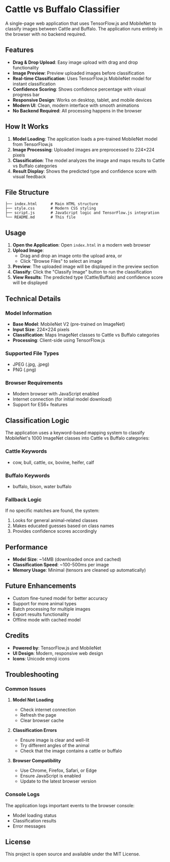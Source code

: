 # Cattle vs Buffalo Classifier

A single-page web application that uses TensorFlow.js and MobileNet to classify images between Cattle and Buffalo. The application runs entirely in the browser with no backend required.

## Features

- **Drag & Drop Upload**: Easy image upload with drag and drop functionality
- **Image Preview**: Preview uploaded images before classification
- **Real-time Classification**: Uses TensorFlow.js MobileNet model for instant classification
- **Confidence Scoring**: Shows confidence percentage with visual progress bar
- **Responsive Design**: Works on desktop, tablet, and mobile devices
- **Modern UI**: Clean, modern interface with smooth animations
- **No Backend Required**: All processing happens in the browser

## How It Works

1. **Model Loading**: The application loads a pre-trained MobileNet model from TensorFlow.js
2. **Image Processing**: Uploaded images are preprocessed to 224×224 pixels
3. **Classification**: The model analyzes the image and maps results to Cattle vs Buffalo categories
4. **Result Display**: Shows the predicted type and confidence score with visual feedback

## File Structure

```
├── index.html      # Main HTML structure
├── style.css       # Modern CSS styling
├── script.js       # JavaScript logic and TensorFlow.js integration
└── README.md       # This file
```

## Usage

1. **Open the Application**: Open `index.html` in a modern web browser
2. **Upload Image**: 
   - Drag and drop an image onto the upload area, or
   - Click "Browse Files" to select an image
3. **Preview**: The uploaded image will be displayed in the preview section
4. **Classify**: Click the "Classify Image" button to run the classification
5. **View Results**: The predicted type (Cattle/Buffalo) and confidence score will be displayed

## Technical Details

### Model Information
- **Base Model**: MobileNet V2 (pre-trained on ImageNet)
- **Input Size**: 224×224 pixels
- **Classification**: Maps ImageNet classes to Cattle vs Buffalo categories
- **Processing**: Client-side using TensorFlow.js

### Supported File Types
- JPEG (.jpg, .jpeg)
- PNG (.png)

### Browser Requirements
- Modern browser with JavaScript enabled
- Internet connection (for initial model download)
- Support for ES6+ features

## Classification Logic

The application uses a keyword-based mapping system to classify MobileNet's 1000 ImageNet classes into Cattle vs Buffalo categories:

### Cattle Keywords
- cow, bull, cattle, ox, bovine, heifer, calf

### Buffalo Keywords
- buffalo, bison, water buffalo

### Fallback Logic
If no specific matches are found, the system:
1. Looks for general animal-related classes
2. Makes educated guesses based on class names
3. Provides confidence scores accordingly

## Performance

- **Model Size**: ~14MB (downloaded once and cached)
- **Classification Speed**: ~100-500ms per image
- **Memory Usage**: Minimal (tensors are cleaned up automatically)

## Future Enhancements

- Custom fine-tuned model for better accuracy
- Support for more animal types
- Batch processing for multiple images
- Export results functionality
- Offline mode with cached model

## Credits

- **Powered by**: TensorFlow.js and MobileNet
- **UI Design**: Modern, responsive web design
- **Icons**: Unicode emoji icons

## Troubleshooting

### Common Issues

1. **Model Not Loading**
   - Check internet connection
   - Refresh the page
   - Clear browser cache

2. **Classification Errors**
   - Ensure image is clear and well-lit
   - Try different angles of the animal
   - Check that the image contains a cattle or buffalo

3. **Browser Compatibility**
   - Use Chrome, Firefox, Safari, or Edge
   - Ensure JavaScript is enabled
   - Update to the latest browser version

### Console Logs

The application logs important events to the browser console:
- Model loading status
- Classification results
- Error messages

## License

This project is open source and available under the MIT License.
